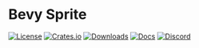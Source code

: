 # Bevy Sprite

[![License](https://img.shields.io/badge/license-MIT%2FApache-blue.svg)](https://github.com/bevyengine/bevy#license)
[![Crates.io](https://img.shields.io/crates/v/bevy_sprite.svg)](https://crates.io/crates/bevy_sprite)
[![Downloads](https://img.shields.io/crates/d/bevy_sprite.svg)](https://crates.io/crates/bevy_sprite)
[![Docs](https://docs.rs/bevy_sprite/badge.svg)](https://docs.rs/bevy_sprite/latest/bevy_sprite/)
[![Discord](https://img.shields.io/discord/691052431525675048.svg?label=&logo=discord&logoColor=ffffff&color=7389D8&labelColor=6A7EC2)](https://discord.gg/bevy)
